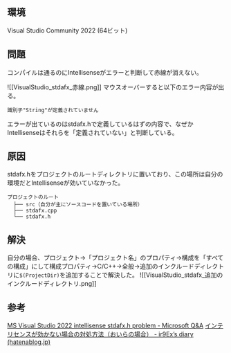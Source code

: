 ## 環境
Visual Studio Community 2022 (64ビット)
## 問題

コンパイルは通るのにIntellisenseがエラーと判断して赤線が消えない。

![[VisualStudio_stdafx_赤線.png]]
マウスオーバーすると以下のエラー内容が出る。
```
識別子"String"が定義されていません
```

エラーが出ているのはstdafx.hで定義しているはずの内容で、なぜかIntellisenseはそれらを「定義されていない」と判断している。

## 原因
stdafx.hをプロジェクトのルートディレクトリに置いており、この場所は自分の環境だとIntellisenseが効いていなかった。
```
プロジェクトのルート
  ├── src（自分が主にソースコードを置いている場所）
  ├── stdafx.cpp
  └── stdafx.h
```

## 解決
自分の場合、プロジェクト→「プロジェクト名」のプロパティ→構成を「すべての構成」にして構成プロパティ→C/C++→全般→追加のインクルードディレクトリに`$(ProjectDir)`を追加することで解決した。
![[VisualStudio_stdafx_追加のインクルードディレクトリ.png]]

## 参考
[MS Visual Studio 2022 intellisense stdafx.h problem - Microsoft Q&A](https://learn.microsoft.com/en-us/answers/questions/1139242/ms-visual-studio-2022-intellisense-stdafx-h-proble)
[インテリセンスが効かない場合の対処方法（おいらの場合） - ir9Ex’s diary (hatenablog.jp)](https://ir9ex.hatenablog.jp/entry/20090517/1242566846)
